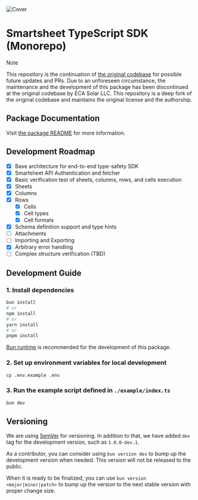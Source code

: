 ![Cover](https://imagedelivery.net/Dr98IMl5gQ9tPkFM5JRcng/afca3dd9-65b1-4fc0-97ef-4002071e8a00/Ultra)

# Smartsheet TypeScript SDK (Monorepo)

> [!NOTE]  
> This repository is the continuation of [the original codebase]((https://github.com/ECA-Greentech/smartsheet-typescript)) for possible future updates and PRs. Due to an unforeseen circumstance, the maintenance and the development of this package has been discontinued at the original codebase by ECA Solar LLC. This repository is a deep fork of the original codebase and maintains the original license and the authorship.

## Package Documentation

Visit [the package README](./packages/smartsheet-typescript/README.md) for more information.

## Development Roadmap

- [x] Base architecture for end-to-end type-safety SDK
- [x] Smartsheet API Authentication and fetcher
- [x] Basic verification test of sheets, columns, rows, and cells execution
- [x] Sheets
- [x] Columns
- [x] Rows
  - [x] Cells
  - [x] Cell types
  - [x] Cell formats
- [x] Schema definition support and type hints
- [ ] Attachments
- [ ] Importing and Exporting
- [x] Arbitrary error handling
- [ ] Complex structure verification (TBD)

## Development Guide

### 1. Install dependencies

```bash
bun install
# or
npm install
# or
yarn install
# or
pnpm install
```

[Bun runtime](https://bun.sh/) is recommended for the development of this package.

### 2. Set up environment variables for local development

```bash
cp .env.example .env
```

### 3. Run the example script defined in `./example/index.ts`

```bash
bun dev
```

## Versioning

We are using [SemVer](https://semver.org/) for versioning. In addition to that, we have added `dev` tag for the development version, such as `1.0.0-dev.1`.

As a contributor, you can consider using `bun version dev` to bump up the development version when needed. This version will not be released to the public.

When it is ready to be finalized, you can use `bun version <major|minor|patch>` to bump up the version to the next stable version with proper change size.
